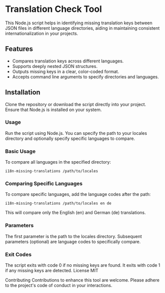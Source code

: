 

# Translation Check Tool

This Node.js script helps in identifying missing translation keys between JSON files in different language directories, aiding in maintaining consistent internationalization in your projects.

## Features

- Compares translation keys across different languages.
- Supports deeply nested JSON structures.
- Outputs missing keys in a clear, color-coded format.
- Accepts command line arguments to specify directories and languages.

## Installation

Clone the repository or download the script directly into your project. Ensure that Node.js is installed on your system.

### Usage
Run the script using Node.js. You can specify the path to your locales directory and optionally specify specific languages to compare.

### Basic Usage
To compare all languages in the specified directory:
```
i18n-missing-translations /path/to/locales
```
### Comparing Specific Languages
To compare specific languages, add the language codes after the path:
```
i18n-missing-translations /path/to/locales en de
```
This will compare only the English (en) and German (de) translations.

### Parameters
The first parameter is the path to the locales directory.
Subsequent parameters (optional) are language codes to specifically compare.

### Exit Codes
The script exits with code 0 if no missing keys are found.
It exits with code 1 if any missing keys are detected.
License
MIT

Contributing
Contributions to enhance this tool are welcome. Please adhere to the project's code of conduct in your interactions.
